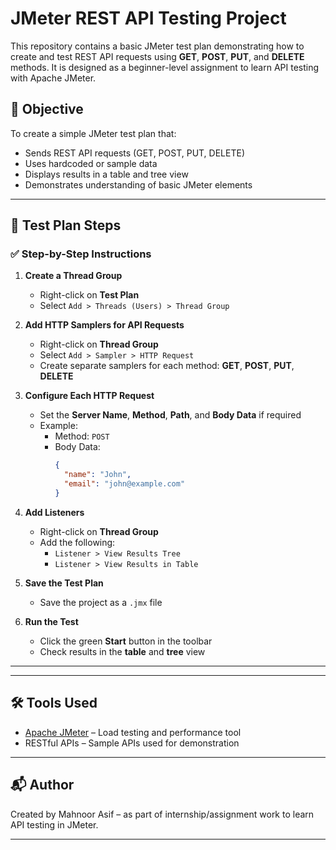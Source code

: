 # JMeter REST API Testing Project

This repository contains a basic JMeter test plan demonstrating how to create and test REST API requests using **GET**, **POST**, **PUT**, and **DELETE** methods. It is designed as a beginner-level assignment to learn API testing with Apache JMeter.

## 📌 Objective

To create a simple JMeter test plan that:

- Sends REST API requests (GET, POST, PUT, DELETE)
- Uses hardcoded or sample data
- Displays results in a table and tree view
- Demonstrates understanding of basic JMeter elements

---

## 🧪 Test Plan Steps

### ✅ Step-by-Step Instructions

1. **Create a Thread Group**  
   - Right-click on **Test Plan**  
   - Select `Add > Threads (Users) > Thread Group`

2. **Add HTTP Samplers for API Requests**  
   - Right-click on **Thread Group**  
   - Select `Add > Sampler > HTTP Request`  
   - Create separate samplers for each method: **GET**, **POST**, **PUT**, **DELETE**

3. **Configure Each HTTP Request**
   - Set the **Server Name**, **Method**, **Path**, and **Body Data** if required
   - Example:
     - Method: `POST`
     - Body Data:
       ```json
       {
         "name": "John",
         "email": "john@example.com"
       }
       ```

4. **Add Listeners**
   - Right-click on **Thread Group**
   - Add the following:
     - `Listener > View Results Tree`
     - `Listener > View Results in Table`

5. **Save the Test Plan**
   - Save the project as a `.jmx` file

6. **Run the Test**
   - Click the green **Start** button in the toolbar
   - Check results in the **table** and **tree** view

---

---

## 🛠 Tools Used

- [Apache JMeter](https://jmeter.apache.org/) – Load testing and performance tool
- RESTful APIs – Sample APIs used for demonstration

---

## 📬 Author

Created by Mahnoor Asif – as part of internship/assignment work to learn API testing in JMeter.

---

